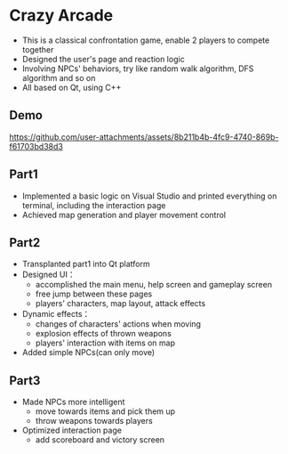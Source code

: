 # Crazy Arcade
- This is a classical confrontation game, enable 2 players to compete together
- Designed the user's page and reaction logic
- Involving NPCs' behaviors, try like random walk algorithm, DFS algorithm and so on
- All based on Qt, using C++

## Demo

https://github.com/user-attachments/assets/8b211b4b-4fc9-4740-869b-f61703bd38d3



## Part1
- Implemented a basic logic on Visual Studio and printed everything on terminal, including the interaction page
- Achieved map generation and player movement control

## Part2
- Transplanted part1 into Qt platform
- Designed UI：
  -  accomplished the main menu, help screen and gameplay screen
  -  free jump between these pages
  -  players' characters, map layout, attack effects
- Dynamic effects：
  - changes of characters' actions when moving
  - explosion effects of thrown weapons
  - players' interaction with items on map
- Added simple NPCs(can only move)

## Part3
- Made NPCs more intelligent
  - move towards items and pick them up
  - throw weapons towards players
- Optimized interaction page
  - add scoreboard and victory screen
 
    
